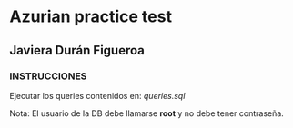# Azurian practice test
## Javiera Durán Figueroa
### INSTRUCCIONES
Ejecutar los queries contenidos en: *queries.sql*

Nota: El usuario de la DB debe llamarse **root** y no debe tener contraseña.
